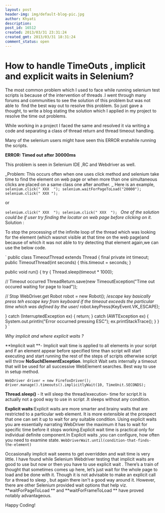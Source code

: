 ```yaml
---
layout: post
header-img: img/default-blog-pic.jpg
author: Khyati
description: 
post_id: 16512
created: 2013/03/31 23:31:24
created_gmt: 2013/03/31 18:31:24
comment_status: open
---
```


# How to handle TimeOuts , implicit and explicit waits in Selenium?

The most common problem which I used to face while running selenium test scripts is because of the intervention of threads .I went through many forums and communities to see the solution of this problem but was not able to  find the best way out to resolve this problem. So just gave a thought, to write a blog stating the solution which I applied in my project to resolve the time out problems.

While working in a project I faced the same and resolved it via writing a code and separating a class of thread return and thread timeout handling.

Many of the selenium users might have seen this ERROR erstwhile running the scripts.

**ERROR: Timed out after 30000ms**

This problem is seen in Selenium IDE ,RC and Webdriver as well.

_Problem: This occurs often when one uses click method and selenium take time to find the element on web page or when more than one simultaneous clicks are placed on a same class one after another. _ Here is an example, ` selenium.click(" XXX  "); selenium.waitForPageToLoad("20000"); selenium.click(" XXX ");`

or

`selenium.click(" XXX  "); selenium.click(" XXX  "); ` _One of the solution could be if user try finding the locator on web page before clicking on it._ Solution :

To stop the processing of the infinite loop of the thread which was looking for the element (which wasnot visible at that time on the web page)and because of which it was not able to try detecting that element again,we can use the below code.

` public class TimeoutThread extends Thread { final private int timeout; public TimeoutThread(int seconds) { this.timeout = seconds; }

public void run() { try { Thread.sleep(timeout * 1000);

// Timeout occurred ThreadReturn.save(new TimeoutException("Time out occured waiting for page to load"));

// Stop WebDriver.get Robot robot = new Robot(); /_escape key basically press teh escape key from keyboard if the timeout exceeds the particular time which was defined by the user_/ robot.keyPress(KeyEvent.VK_ESCAPE);

} catch (InterruptedException ex) { return; } catch (AWTException ex) { System.out.println("Error occurned pressing ESC"); ex.printStackTrace(); } } } `

_Why implicit and where explicit waits ?_

**Implicit wait **\- Implicit wait time is applied to all elements in your script and if an element appear before specified time than script will start executing and start running the rest of the steps of scripts otherwise script will throw **NoSuchElementException**. Implicit Wait sets internally a timeout that will be used for all successive WebElement searches. Best way to use in setup method.

`WebDriver driver = new FirefoxDriver(); driver.manage().timeouts().implicitlyWait(10, TimeUnit.SECONDS);`

**Thread.sleep()** \- It will sleep the thread/execution- time for script.It is actually not a good way to use in script .It sleeps without any condition.

**Explicit waits**:Explicit waits are more smarter and brainy waits that are restricted to a particular web element. It is more extensible at the prospect that one can set it up to wait for any suitable condition. Using explicit waits you are essentially narrating WebDriver the maximum it has to wait for specific time before it stops working.Explicit wait time is practical only for individual definite component.In Explicit waits ,you can configure, how often you need to examine state. `WebDriverWait.until(condition-that-finds-the-element) `

Occasionally implicit wait seems to get overridden and wait time is very little. I have found while Selenium Webdriver testing that implicit waits are good to use but now or then you have to use explicit wait . There’s a train of thought that sometimes comes up here, let’s just wait for the whole page to load and be done with it. Though it is not advisable to make an explicit call for a thread to sleep , but again there isn't a good way around it. However, there are other Selenium provided wait options that help viz. **waitForPageToLoad ** and **waitForFrameToLoad ** have proved notably advantageous.

Happy Coding!